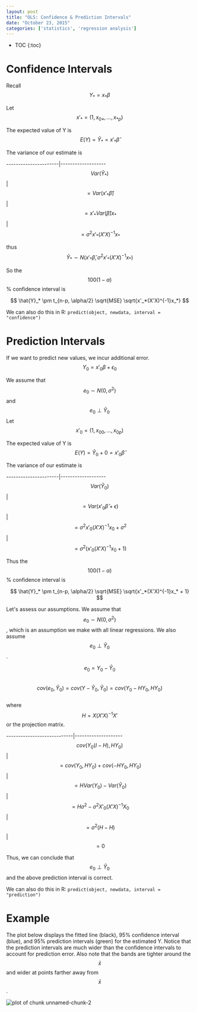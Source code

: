 ```yaml
---
layout: post
title: "OLS: Confidence & Prediction Intervals"
date: "October 23, 2015"
categories: ['statistics', 'regression analysis']
---
```


* TOC
{:toc}



# Confidence Intervals
Recall $$ Y_* = x_*\beta $$

Let $$ x'_* = (1, x_{0*}, ..., x_{*p}) $$ 

The expected value of Y is <br>
$$ E(Y) = \hat{Y}_* = x'_*\hat{\beta} $$

The variance of our estimate is

----------------------|-------------------
$$ Var(\hat{Y}_*) $$  | $$= Var(x'_*\hat{\beta})$$ 
                      | $$= x'_*Var(\hat{\beta})x_* $$
                      | $$= \sigma^2x'_*(X'X)^{-1}x_* $$

thus $$ \hat{Y}_*  \sim  N(x'_*\hat{\beta}, \sigma^2x'_*(X'X)^{-1}x_*) $$

So the $$100(1-\alpha)$$% confidence interval is

$$ \hat{Y}_* \pm t_{n-p, \alpha/2} \sqrt{MSE} \sqrt{x'_*(X'X)^{-1}x_*} $$

We can also do this in R: `predict(object, newdata, interval = "confidence")`

# Prediction Intervals
If we want to predict new values, we incur additional error. <br>
$$ Y_0 = x'_0\beta + \epsilon_0 $$

We assume that $$ e_0  \sim  N(0, \sigma^2) $$ and $$ e_0 \perp \hat{Y}_0 $$ 
Let $$ x'_0 = (1, x_{00}, ..., x_{0p}) $$

The expected value of Y is <br>
$$ E(Y) = \hat{Y}_0 + 0 = x'_0\hat{\beta} $$

The variance of our estimate is

----------------------|-------------------
$$ Var(\hat{Y}_0) $$  | $$ = Var(x'_0\hat{\beta} + \epsilon) $$
                      | $$ = \sigma^2x'_0(X'X)^{-1}x_0 + \sigma^2 $$
                      | $$ = \sigma^2 (x'_0(X'X)^{-1}x_0 + 1) $$

Thus the $$100(1-\alpha)$$% confidence interval is

$$ \hat{Y}_* \pm t_{n-p, \alpha/2} \sqrt{MSE} \sqrt{x'_*(X'X)^{-1}x_* + 1} $$

Let's assess our assumptions. We assume that $$ e_0  \sim  N(0, \sigma^2) $$, which is an assumption we make with all linear regressions. We also assume $$ e_0 \perp \hat{Y}_0 $$. 

$$ e_0 = Y_0 - \hat{Y}_0 $$ <br>
$$ cov(e_0, \hat{Y}_0) = cov(Y - \hat{Y}_0, \hat{Y}_0) = cov(Y_0 - HY_0, HY_0) $$ <br>
where $$ H = X(X'X)^{-1}X' $$ or the projection matrix.

----------------------------|--------------------
$$ cov(Y_0(I - H), HY_0) $$ | $$ = cov(Y_0, HY_0) + cov(-HY_0, HY_0) $$
                            | $$ = H Var(Y_0) - Var(\hat{Y}_0) $$ 
                            | $$ = H \sigma^2 - \sigma^2X'_0(X'X)^{-1}X_0 $$
                            | $$ = \sigma^2 (H - H) $$
                            | $$ = 0 $$
                               
Thus, we can conclude that $$ e_0 \perp \hat{Y}_0 $$ and the above prediction interval is correct.

We can also do this in R: `predict(object, newdata, interval = "prediction")`

# Example
The plot below displays the fitted line (black), 95% confidence interval (blue), and 95% prediction intervals (green) for the estimated Y. Notice that the prediction intervals are much wider than the confidence intervals to account for prediction error. Also note that the bands are tighter around the $$\bar{x}$$ and wider at points farther away from $$\bar{x}$$. 

<img src="/nhuyhoa/figure/source/2015-10-23-OLS-Intervals/unnamed-chunk-2-1.png" title="plot of chunk unnamed-chunk-2" alt="plot of chunk unnamed-chunk-2" style="display: block; margin: auto;" />

